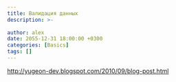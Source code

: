 ```yaml
---
title: Валидация данных
description: >-
  
author: alex
date: 2055-12-31 18:00:00 +0300
categories: [Basics]
tags: []
---
```


http://yugeon-dev.blogspot.com/2010/09/blog-post.html
